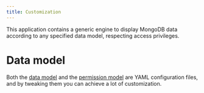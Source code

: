 ```yaml
---
title: Customization
---
```

This application contains a generic engine to display MongoDB data according to
any specified data model, respecting access privileges.

Data model
=============================================================================================
Both the
[data model]({{site.serverbase}}/models/data.YAML)
and the
[permission model]({{site.serverbase}}/models/permission.YAML)
are YAML configuration files, and by tweaking them you can achieve a lot of customization.

